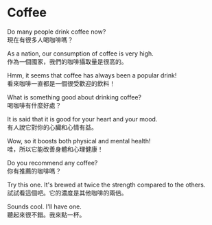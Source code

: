 # Coffee

Do many people drink coffee now?  
現在有很多人喝咖啡嗎？

As a nation, our consumption of coffee is very high.  
作為一個國家，我們的咖啡攝取量是很高的。

Hmm, it seems that coffee has always been a popular drink!  
看來咖啡一直都是一個很受歡迎的飲料！

What is something good about drinking coffee?  
喝咖啡有什麼好處？

It is said that it is good for your heart and your mood.  
有人說它對你的心臟和心情有益。

Wow, so it boosts both physical and mental health!  
哇，所以它能改善身體和心理健康！

Do you recommend any coffee?  
你有推薦的咖啡嗎？

Try this one. It's brewed at twice the strength compared to the others.  
試試看這個吧。它的濃度是其他咖啡的兩倍。

Sounds cool. I'll have one.  
聽起來很不錯。我來點一杯。

